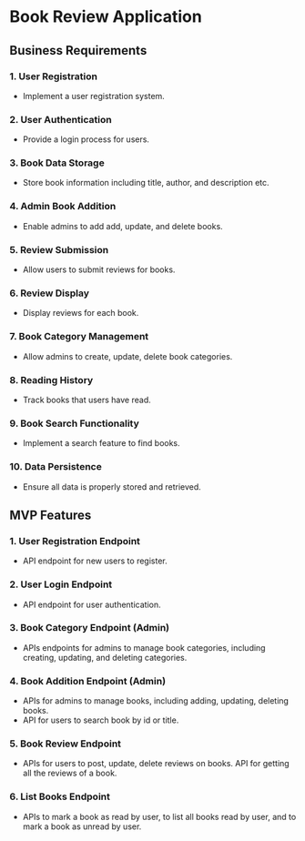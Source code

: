 # Book Review Application

## Business Requirements

### 1. User Registration
- Implement a user registration system.

### 2. User Authentication
- Provide a login process for users.

### 3. Book Data Storage
- Store book information including title, author, and description etc.

### 4. Admin Book Addition
- Enable admins to add add, update, and delete books.

### 5. Review Submission
- Allow users to submit reviews for books.

### 6. Review Display
- Display reviews for each book.

### 7. Book Category Management
- Allow admins to create, update, delete book categories.

### 8. Reading History
- Track books that users have read.

### 9. Book Search Functionality
- Implement a search feature to find books.

### 10. Data Persistence
- Ensure all data is properly stored and retrieved.

## MVP Features

### 1. User Registration Endpoint
- API endpoint for new users to register.

### 2. User Login Endpoint
- API endpoint for user authentication.

### 3. Book Category Endpoint (Admin)
- APIs endpoints for admins to manage book categories, including creating, updating, and deleting categories.

### 4. Book Addition Endpoint (Admin)
- APIs for admins to manage books, including adding, updating, deleting books.
- API for users to search book by id or title.

### 5. Book Review Endpoint
- APIs for users to post, update, delete reviews on books. API for getting all the reviews of a book.

### 6. List Books Endpoint
- APIs to mark a book as read by user, to list all books read by user, and to mark a book as unread by user.

